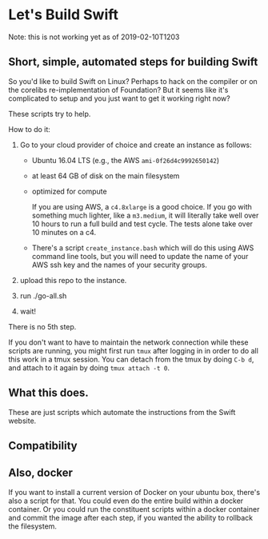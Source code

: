 # Let's Build Swift

Note: this is not working yet as of 2019-02-10T1203

## Short, simple, automated steps for building Swift

So you'd like to build Swift on Linux? Perhaps to hack on the compiler or on the corelibs re-implementation of Foundation? But it seems like it's complicated to setup and you just want to get it working right now?

These scripts try to help.

How to do it:

1. Go to your cloud provider of choice and create an instance as follows:

    - Ubuntu 16.04 LTS (e.g., the AWS `ami-0f26d4c9992650142`)
    - at least 64 GB of disk on the main filesystem
    - optimized for compute 
    
      If you are using AWS, a `c4.8xlarge` is a good choice. If you go
      with something much lighter, like a `m3.medium`, it will literally
      take well over 10 hours to run a full build and test cycle. The
      tests alone take over 10 minutes on a c4.
      
    - There's a script `create_instance.bash` which will do this using
      AWS command line tools, but you will need to update the name of
      your AWS ssh key and the names of your security groups.

2. upload this repo to the instance.

3. run ./go-all.sh

4. wait!

There is no 5th step.

If you don't want to have to maintain the network connection while these scripts are running, you might first run `tmux` after logging in in order to do all this work in a tmux session. You can detach from the tmux by doing `C-b d`, and attach to it again by doing `tmux attach -t 0`.

## What this does.

These are just scripts which automate the instructions from the Swift website. 

## Compatibility

## Also, docker

If you want to install a current version of Docker on your ubuntu box, there's also a script for that. You could even do the entire build within a docker container. Or you could run the constituent scripts within a docker container and commit the image after each step, if you wanted the ability to rollback the filesystem.



